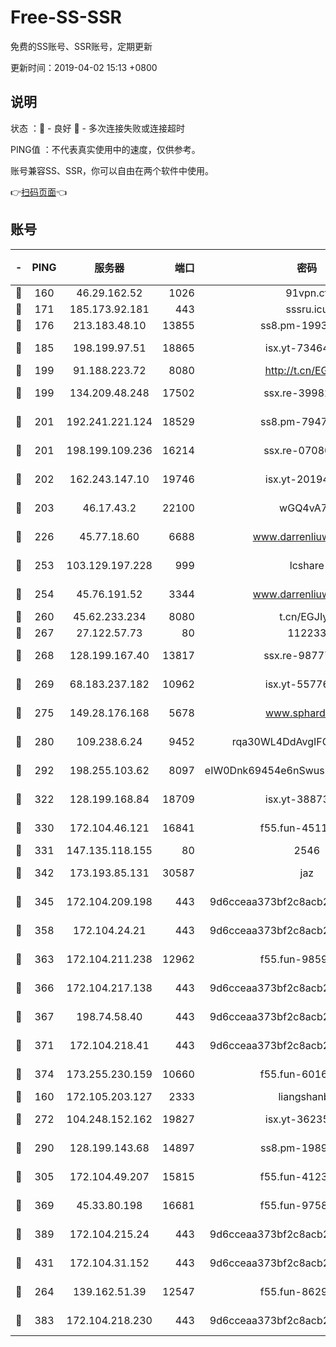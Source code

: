 # Free-SS-SSR

免费的SS账号、SSR账号，定期更新

更新时间：2019-04-02 15:13 +0800

## 说明

状态     ：🙂 - 良好 🙁 - 多次连接失败或连接超时

PING值   ：不代表真实使用中的速度，仅供参考。

账号兼容SS、SSR，你可以自由在两个软件中使用。

👉[扫码页面](https://liesauer.github.io/Free-SS-SSR/)👈

## 账号

|-|PING|服务器|端口|密码|加密方式|区域|
|:----:|:----:|:-----:|-----:|:----:|:----:|:----:|
|🙂|160|46.29.162.52|1026|91vpn.cf|rc4-md5|RU|
|🙂|171|185.173.92.181|443|sssru.icu|rc4-md5|RU|
|🙂|176|213.183.48.10|13855|ss8.pm-19938784|rc4-md5|RU|
|🙂|185|198.199.97.51|18865|isx.yt-73464037|aes-256-cfb|US|
|🙂|199|91.188.223.72|8080|http://t.cn/EGJIyrl|rc4-md5|RU|
|🙂|199|134.209.48.248|17502|ssx.re-39982582|aes-256-cfb|US|
|🙂|201|192.241.221.124|18529|ss8.pm-79474196|aes-256-cfb|US|
|🙂|201|198.199.109.236|16214|ssx.re-07080602|aes-256-cfb|US|
|🙂|202|162.243.147.10|19746|isx.yt-20194011|aes-256-cfb|US|
|🙂|203|46.17.43.2|22100|wGQ4vA7D|aes-256-gcm|RU|
|🙂|226|45.77.18.60|6688|www.darrenliuwei.com|aes-256-cfb|JP|
|🙂|253|103.129.197.228|999|lcshare|aes-256-cfb|US|
|🙂|254|45.76.191.52|3344|www.darrenliuwei.com|aes-256-cfb|AU|
|🙂|260|45.62.233.234|8080|t.cn/EGJIyrl|rc4-md5|CA|
|🙂|267|27.122.57.73|80|112233|chacha20|HK|
|🙂|268|128.199.167.40|13817|ssx.re-98777961|aes-256-cfb|SG|
|🙂|269|68.183.237.182|10962|isx.yt-55776623|aes-256-cfb|SG|
|🙂|275|149.28.176.168|5678|www.sphard.com|aes-256-cfb|SG|
|🙂|280|109.238.6.24|9452|rqa30WL4DdAvgIFG6Fs3znzTa|aes-256-cfb|FR|
|🙂|292|198.255.103.62|8097|eIW0Dnk69454e6nSwuspv9DmS201tQ0D|aes-256-cfb|US|
|🙂|322|128.199.168.84|18709|isx.yt-38873117|aes-256-cfb|SG|
|🙂|330|172.104.46.121|16841|f55.fun-45111251|aes-256-cfb|SG|
|🙂|331|147.135.118.155|80|2546|chacha20|US|
|🙂|342|173.193.85.131|30587|jaz|aes-256-cfb|US|
|🙂|345|172.104.209.198|443|9d6cceaa373bf2c8acb22e60b6a58be6|aes-256-cfb|US|
|🙂|358|172.104.24.21|443|9d6cceaa373bf2c8acb22e60b6a58be6|aes-256-cfb|US|
|🙂|363|172.104.211.238|12962|f55.fun-98592445|aes-256-cfb|US|
|🙂|366|172.104.217.138|443|9d6cceaa373bf2c8acb22e60b6a58be6|aes-256-cfb|US|
|🙂|367|198.74.58.40|443|9d6cceaa373bf2c8acb22e60b6a58be6|aes-256-cfb|US|
|🙂|371|172.104.218.41|443|9d6cceaa373bf2c8acb22e60b6a58be6|aes-256-cfb|US|
|🙂|374|173.255.230.159|10660|f55.fun-60161528|aes-256-cfb|US|
|🙂|160|172.105.203.127|2333|liangshanbo|chacha20|JP|
|🙂|272|104.248.152.162|19827|isx.yt-36235120|aes-256-cfb|SG|
|🙂|290|128.199.143.68|14897|ss8.pm-19893940|aes-256-cfb|SG|
|🙂|305|172.104.49.207|15815|f55.fun-41236190|aes-256-cfb|SG|
|🙂|369|45.33.80.198|16681|f55.fun-97588785|aes-256-cfb|US|
|🙂|389|172.104.215.24|443|9d6cceaa373bf2c8acb22e60b6a58be6|aes-256-cfb|US|
|🙂|431|172.104.31.152|443|9d6cceaa373bf2c8acb22e60b6a58be6|aes-256-cfb|US|
|🙁|264|139.162.51.39|12547|f55.fun-86298240|aes-256-cfb|SG|
|🙁|383|172.104.218.230|443|9d6cceaa373bf2c8acb22e60b6a58be6|aes-256-cfb|US|
